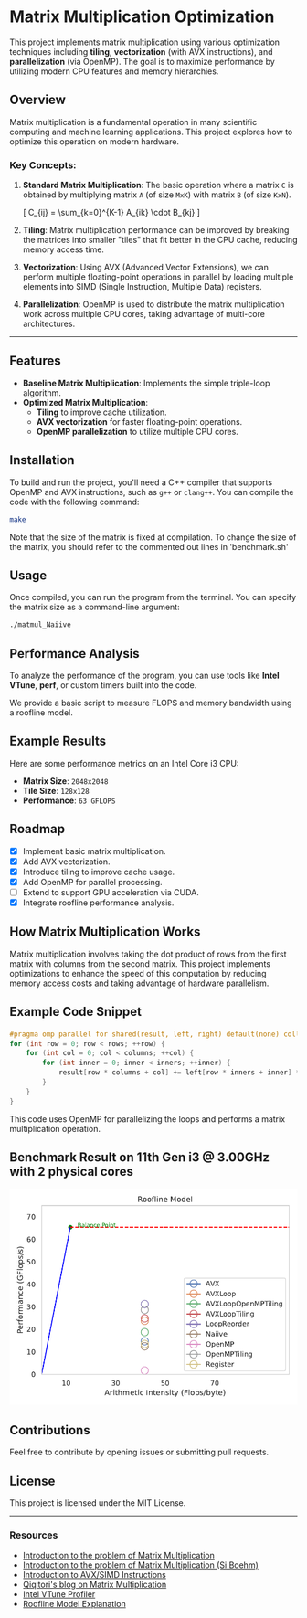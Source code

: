 # Matrix Multiplication Optimization

This project implements matrix multiplication using various optimization techniques including **tiling**, **vectorization** (with AVX instructions), and **parallelization** (via OpenMP). The goal is to maximize performance by utilizing modern CPU features and memory hierarchies.

## Overview

Matrix multiplication is a fundamental operation in many scientific computing and machine learning applications. This project explores how to optimize this operation on modern hardware.

### Key Concepts:
1. **Standard Matrix Multiplication**: The basic operation where a matrix `C` is obtained by multiplying matrix `A` (of size `MxK`) with matrix `B` (of size `KxN`).
   
   \[
   C_{ij} = \sum_{k=0}^{K-1} A_{ik} \cdot B_{kj}
   \]

2. **Tiling**: Matrix multiplication performance can be improved by breaking the matrices into smaller "tiles" that fit better in the CPU cache, reducing memory access time.

3. **Vectorization**: Using AVX (Advanced Vector Extensions), we can perform multiple floating-point operations in parallel by loading multiple elements into SIMD (Single Instruction, Multiple Data) registers.

4. **Parallelization**: OpenMP is used to distribute the matrix multiplication work across multiple CPU cores, taking advantage of multi-core architectures.

---

## Features

- **Baseline Matrix Multiplication**: Implements the simple triple-loop algorithm.
- **Optimized Matrix Multiplication**:
  - **Tiling** to improve cache utilization.
  - **AVX vectorization** for faster floating-point operations.
  - **OpenMP parallelization** to utilize multiple CPU cores.
  
## Installation

To build and run the project, you'll need a C++ compiler that supports OpenMP and AVX instructions, such as `g++` or `clang++`. You can compile the code with the following command:

```bash
make
```
Note that the size of the matrix is fixed at compilation. To change the size of the matrix, you should refer to the commented out lines in 'benchmark.sh'

## Usage

Once compiled, you can run the program from the terminal. You can specify the matrix size as a command-line argument:

```bash
./matmul_Naiive
```

## Performance Analysis

To analyze the performance of the program, you can use tools like **Intel VTune**, **perf**, or custom timers built into the code. 

We provide a basic script to measure FLOPS and memory bandwidth using a roofline model.

## Example Results

Here are some performance metrics on an Intel Core i3 CPU:

- **Matrix Size**: `2048x2048`
- **Tile Size**: `128x128`
- **Performance**: `63 GFLOPS`

## Roadmap

- [x] Implement basic matrix multiplication.
- [x] Add AVX vectorization.
- [x] Introduce tiling to improve cache usage.
- [x] Add OpenMP for parallel processing.
- [ ] Extend to support GPU acceleration via CUDA.
- [x] Integrate roofline performance analysis.

## How Matrix Multiplication Works

Matrix multiplication involves taking the dot product of rows from the first matrix with columns from the second matrix. This project implements optimizations to enhance the speed of this computation by reducing memory access costs and taking advantage of hardware parallelism.

## Example Code Snippet

```cpp
#pragma omp parallel for shared(result, left, right) default(none) collapse(3)
for (int row = 0; row < rows; ++row) {
    for (int col = 0; col < columns; ++col) {
        for (int inner = 0; inner < inners; ++inner) {
            result[row * columns + col] += left[row * inners + inner] * right[inner * columns + col];
        }
    }
}
```

This code uses OpenMP for parallelizing the loops and performs a matrix multiplication operation.

## Benchmark Result on 11th Gen i3 @ 3.00GHz with 2 physical cores

![roofline analysis](./roofline.png)

## Contributions

Feel free to contribute by opening issues or submitting pull requests.

## License

This project is licensed under the MIT License.

---

### Resources
- [Introduction to the problem of Matrix Multiplication](https://marek.ai/matrix-multiplication-on-cpu.html)
- [Introduction to the problem of Matrix Multiplication (Si Boehm)](https://siboehm.com/articles/22/Fast-MMM-on-CPU)
- [Introduction to AVX/SIMD Instructions](https://blog.qiqitori.com/2018/04/baby-steps-in-simd-sseavx)
- [Qiqitori's blog on Matrix Multiplication](https://blog.qiqitori.com/2018/05/matrix-multiplication-using-simd-instructions/)
- [Intel VTune Profiler](https://software.intel.com/content/www/us/en/develop/tools/vtune.html)
- [Roofline Model Explanation](https://docs.nersc.gov/tools/performance/roofline/)
